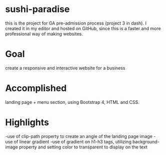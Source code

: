 # sushi-paradise
this is the project for GA pre-admission process (project 3 in dash). I created it in my editor and hosted on GitHub, since this is a faster and more professional way of making websites.
# Goal
create a responsive and interactive website for a business
# Accomplished
landing page + menu section, using Bootstrap 4, HTML and CSS.
# Highlights
-use of clip-path property to create an angle of the landing page image
-use of linear gradient
-use of gradient on h1-h3 tags, utilizing background-image property and setting color to transparent to display on the text
